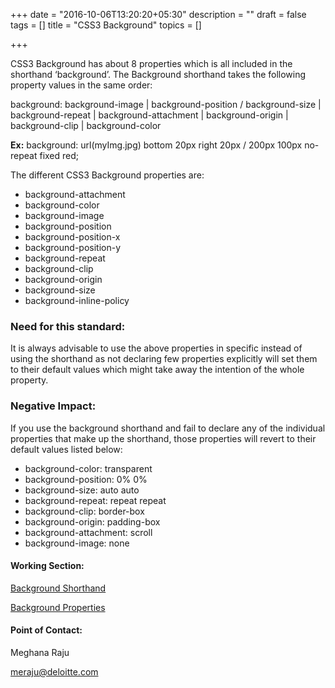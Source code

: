 +++
date = "2016-10-06T13:20:20+05:30"
description = ""
draft = false
tags = []
title = "CSS3 Background"
topics = []

+++


<p>CSS3 Background has about 8 properties which is all included in the shorthand ‘background’.
The Background shorthand takes the following property values in the same order:</p>

<p> background: background-image | background-position / background-size | background-repeat | background-attachment | background-origin | background-clip | background-color</p>

<p><strong>Ex:</strong>  background: url(myImg.jpg) bottom 20px right 20px / 200px 100px no-repeat fixed red;<p>

The different CSS3 Background properties are:

<ul>
  <li>background-attachment</li>
  <li>background-color</li>
  <li>background-image</li>
  <li>background-position</li>
  <li>background-position-x</li>
  <li>background-position-y</li>
  <li>background-repeat</li>
  <li>background-clip</li>
  <li>background-origin</li>
  <li>background-size</li>
  <li>background-inline-policy</li>
</ul>

<h3>Need for this standard:</h3>

<p>It is always advisable to use the above properties in specific instead of using the shorthand as not declaring few properties explicitly will set them to their default values which might take away the intention of the whole property.</p>

<h3>Negative Impact:</h3>
If you use the background shorthand and fail to declare any of the individual properties that make up the shorthand, those properties will revert to their default values listed below:

<ul>
<li>background-color: transparent</li>
<li>background-position: 0% 0%</li>
<li>background-size: auto auto</li>
<li>background-repeat: repeat repeat</li>
<li>background-clip: border-box</li>
<li>background-origin: padding-box</li>
<li>background-attachment: scroll</li>
<li>background-image: none</li>
</ul>


<h4>Working Section:</h4>

<a href="https://jsbin.com/johariyina/edit?html,output">Background Shorthand</a>

<a href= "https://jsbin.com/xaseyahade/edit?html,output">Background Properties</a>

<h4>Point of Contact:</h4>

<p>Meghana Raju</p>
<a href="mailto:meraju@deloitte.com">meraju@deloitte.com</a>
